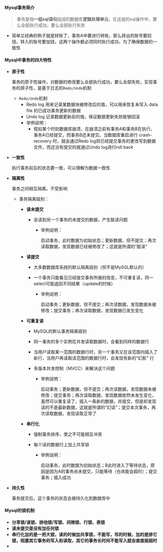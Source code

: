 #### Mysql事务简介

> 事务是指**一组sql语句**组成的数据库**逻辑处理单元**，在这组的sql操作中，要么全部执行成功，要么全部执行失败

- 简单又经典的例子就是转账了，事务A中要进行转账，那么转出的账号要扣钱，转入的账号要加钱，这两个操作都必须同时执行成功，为了确保数据的一致性

#### Mysql中事务的四大特性

- **原子性**

  事务的原子性操作，对数据的修改要么全部执行成功，要么全部失败，实现事务的原子性，是基于日志的`Redo/Undo`机制

  - `Redo/Undo`机制
    - Redo log 用来记录某数据块被修改后的值，可以用来恢复未写入 data file 的已成功事务更新的数据
    - Undo log 记录数据更新前的值，保证数据更新失败能够回滚
    - 举例说明：
      - 假如某个时刻数据库崩溃，在崩溃之前有事务A和事务B在执行，事务A已经提交，而事务B还未提交。当数据库重启进行 crash-recovery 时，就会通过Redo log将已经提交事务的更改写到数据文件，而还没有提交的就通过Undo log进行roll back

- **一致性**

  执行事务前后的状态要一致，可以理解为数据一致性

- **隔离性**

  事务之间相互隔离，不受影响

  - 事务隔离级别：

    - **读未提交**

      - 会读到另一个事务的未提交的数据，产生脏读问题

        - 举例说明：

          启动事务，此时数据为初始状态；更新数据，但不提交；再次读取数据，发现数据已经被修改了；这就是所谓的“脏读”

    - **读提交**

      - 大多数数据库系统的默认隔离级别（但不是MySQL默认的）

      - 一个事务只能看见已经提交事务所做的改变，不可重复读，同一select可能返回不同结果（update的时候）

        - 举例说明：

          启动事务；更新数据，但不提交；再次读数据，发现数据未被修改；提交事务；再次读取数据，发现数据已发生变化

    - **可重复读**

      - MySQL的默认事务隔离级别

      - 同一事务的多个实例在并发读取数据时，会看到同样的数据行

      - 当用户读取某一范围的数据行时，另一个事务又在该范围内插入了新行，当用户再读取该范围的数据行时，会发现有新的“幻影” 行

      - 多版本并发控制（MVCC）来解决这个问题

        - 举例说明：

          启动事务；更新数据，但不提交；再次读数据，发现数据未被修改；提交事务；再次读取数据，发现数据依然未发生变化，虽然可以重复读了，插入一条新的数据，并提交，但是却发现读的不是最新数据，这就是所谓的“幻读”；提交本次事务，再次读取数据，发现读取正常了

    - **串行化**

      - 强制事务排序，使之不可能相互冲突

      - 每个读的数据行上加上共享锁

        - 举例说明：

          启动事务，此时数据为初始状态；B此时进入了等待状态，原因是因为A的事务尚未提交，只能等待（也肯能会超时）；提交事务；插入成功

- **持久性**

  事务提交后，这个事务的状态会被持久化到数据库中

#### Mysql的锁机制

- **分享锁/读锁、排他锁/写锁、间隙锁、行锁、表锁**
- **读未提交是没有加任何锁**
- **串行化加的是一把大锁，读的时候加共享锁，不能写，写的时候，加的是排它锁，阻塞其它事务的写入和读取，其它的事务长时间不能写入就会直接报超时**
- 